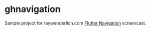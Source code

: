 # ghnavigation

Sample project for raywenderlich.com [Flutter Navigation](https://www.raywenderlich.com/978120-flutter-navigation) screencast.